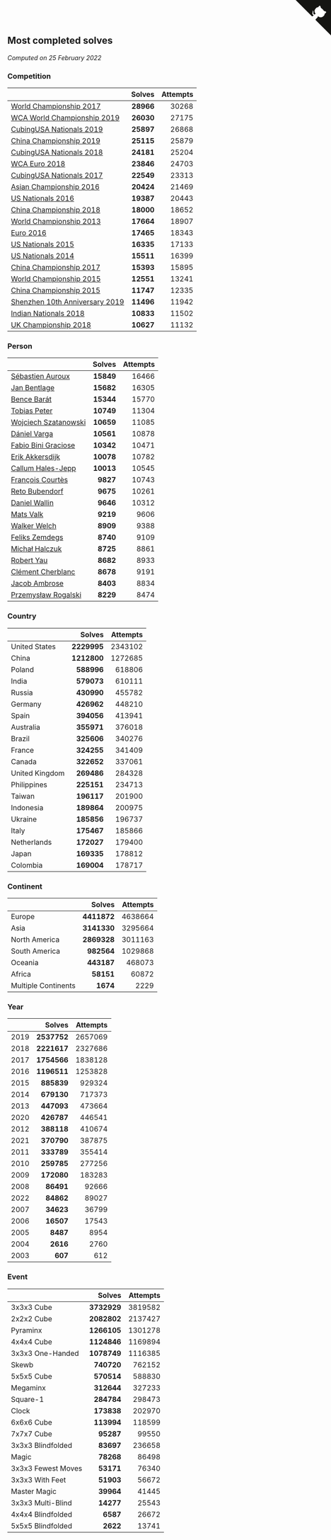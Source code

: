 ## Most completed solves

*Computed on 25 February 2022*


### Competition

|  | Solves | Attempts |
| :--- | ---: | ---: |
| [World Championship 2017](https://www.worldcubeassociation.org/competitions/WC2017) | **28966** | 30268 |
| [WCA World Championship 2019](https://www.worldcubeassociation.org/competitions/WC2019) | **26030** | 27175 |
| [CubingUSA Nationals 2019](https://www.worldcubeassociation.org/competitions/CubingUSANationals2019) | **25897** | 26868 |
| [China Championship 2019](https://www.worldcubeassociation.org/competitions/ChinaChampionship2019) | **25115** | 25879 |
| [CubingUSA Nationals 2018](https://www.worldcubeassociation.org/competitions/CubingUSANationals2018) | **24181** | 25204 |
| [WCA Euro 2018](https://www.worldcubeassociation.org/competitions/Euro2018) | **23846** | 24703 |
| [CubingUSA Nationals 2017](https://www.worldcubeassociation.org/competitions/CubingUSANationals2017) | **22549** | 23313 |
| [Asian Championship 2016](https://www.worldcubeassociation.org/competitions/AsianChampionship2016) | **20424** | 21469 |
| [US Nationals 2016](https://www.worldcubeassociation.org/competitions/USNationals2016) | **19387** | 20443 |
| [China Championship 2018](https://www.worldcubeassociation.org/competitions/ChinaChampionship2018) | **18000** | 18652 |
| [World Championship 2013](https://www.worldcubeassociation.org/competitions/WC2013) | **17664** | 18907 |
| [Euro 2016](https://www.worldcubeassociation.org/competitions/Euro2016) | **17465** | 18343 |
| [US Nationals 2015](https://www.worldcubeassociation.org/competitions/USNationals2015) | **16335** | 17133 |
| [US Nationals 2014](https://www.worldcubeassociation.org/competitions/USNationals2014) | **15511** | 16399 |
| [China Championship 2017](https://www.worldcubeassociation.org/competitions/ChinaChampionship2017) | **15393** | 15895 |
| [World Championship 2015](https://www.worldcubeassociation.org/competitions/WC2015) | **12551** | 13241 |
| [China Championship 2015](https://www.worldcubeassociation.org/competitions/ChinaChampionship2015) | **11747** | 12335 |
| [Shenzhen 10th Anniversary 2019](https://www.worldcubeassociation.org/competitions/Shenzhen10thAnniversary2019) | **11496** | 11942 |
| [Indian Nationals 2018](https://www.worldcubeassociation.org/competitions/IndianNationals2018) | **10833** | 11502 |
| [UK Championship 2018](https://www.worldcubeassociation.org/competitions/UKC2018) | **10627** | 11132 |

### Person

|  | Solves | Attempts |
| :--- | ---: | ---: |
| [Sébastien Auroux](https://www.worldcubeassociation.org/persons/2008AURO01) | **15849** | 16466 |
| [Jan Bentlage](https://www.worldcubeassociation.org/persons/2010BENT01) | **15682** | 16305 |
| [Bence Barát](https://www.worldcubeassociation.org/persons/2008BARA01) | **15344** | 15770 |
| [Tobias Peter](https://www.worldcubeassociation.org/persons/2014PETE03) | **10749** | 11304 |
| [Wojciech Szatanowski](https://www.worldcubeassociation.org/persons/2011SZAT01) | **10659** | 11085 |
| [Dániel Varga](https://www.worldcubeassociation.org/persons/2008VARG01) | **10561** | 10878 |
| [Fabio Bini Graciose](https://www.worldcubeassociation.org/persons/2010GRAC02) | **10342** | 10471 |
| [Erik Akkersdijk](https://www.worldcubeassociation.org/persons/2005AKKE01) | **10078** | 10782 |
| [Callum Hales-Jepp](https://www.worldcubeassociation.org/persons/2012HALE01) | **10013** | 10545 |
| [François Courtès](https://www.worldcubeassociation.org/persons/2008COUR01) | **9827** | 10743 |
| [Reto Bubendorf](https://www.worldcubeassociation.org/persons/2012BUBE01) | **9675** | 10261 |
| [Daniel Wallin](https://www.worldcubeassociation.org/persons/2013WALL03) | **9646** | 10312 |
| [Mats Valk](https://www.worldcubeassociation.org/persons/2007VALK01) | **9219** | 9606 |
| [Walker Welch](https://www.worldcubeassociation.org/persons/2011WELC01) | **8909** | 9388 |
| [Feliks Zemdegs](https://www.worldcubeassociation.org/persons/2009ZEMD01) | **8740** | 9109 |
| [Michał Halczuk](https://www.worldcubeassociation.org/persons/2006HALC01) | **8725** | 8861 |
| [Robert Yau](https://www.worldcubeassociation.org/persons/2009YAUR01) | **8682** | 8933 |
| [Clément Cherblanc](https://www.worldcubeassociation.org/persons/2014CHER05) | **8678** | 9191 |
| [Jacob Ambrose](https://www.worldcubeassociation.org/persons/2010AMBR01) | **8403** | 8834 |
| [Przemysław Rogalski](https://www.worldcubeassociation.org/persons/2013ROGA02) | **8229** | 8474 |

### Country

|  | Solves | Attempts |
| :--- | ---: | ---: |
| United States | **2229995** | 2343102 |
| China | **1212800** | 1272685 |
| Poland | **588996** | 618806 |
| India | **579073** | 610111 |
| Russia | **430990** | 455782 |
| Germany | **426962** | 448210 |
| Spain | **394056** | 413941 |
| Australia | **355971** | 376018 |
| Brazil | **325606** | 340276 |
| France | **324255** | 341409 |
| Canada | **322652** | 337061 |
| United Kingdom | **269486** | 284328 |
| Philippines | **225151** | 234713 |
| Taiwan | **196117** | 201900 |
| Indonesia | **189864** | 200975 |
| Ukraine | **185856** | 196737 |
| Italy | **175467** | 185866 |
| Netherlands | **172027** | 179400 |
| Japan | **169335** | 178812 |
| Colombia | **169004** | 178717 |

### Continent

|  | Solves | Attempts |
| :--- | ---: | ---: |
| Europe | **4411872** | 4638664 |
| Asia | **3141330** | 3295664 |
| North America | **2869328** | 3011163 |
| South America | **982564** | 1029868 |
| Oceania | **443187** | 468073 |
| Africa | **58151** | 60872 |
| Multiple Continents | **1674** | 2229 |

### Year

|  | Solves | Attempts |
| :--- | ---: | ---: |
| 2019 | **2537752** | 2657069 |
| 2018 | **2221617** | 2327686 |
| 2017 | **1754566** | 1838128 |
| 2016 | **1196511** | 1253828 |
| 2015 | **885839** | 929324 |
| 2014 | **679130** | 717373 |
| 2013 | **447093** | 473664 |
| 2020 | **426787** | 446541 |
| 2012 | **388118** | 410674 |
| 2021 | **370790** | 387875 |
| 2011 | **333789** | 355414 |
| 2010 | **259785** | 277256 |
| 2009 | **172080** | 183283 |
| 2008 | **86491** | 92666 |
| 2022 | **84862** | 89027 |
| 2007 | **34623** | 36799 |
| 2006 | **16507** | 17543 |
| 2005 | **8487** | 8954 |
| 2004 | **2616** | 2760 |
| 2003 | **607** | 612 |

### Event

|  | Solves | Attempts |
| :--- | ---: | ---: |
| 3x3x3 Cube | **3732929** | 3819582 |
| 2x2x2 Cube | **2082802** | 2137427 |
| Pyraminx | **1266105** | 1301278 |
| 4x4x4 Cube | **1124846** | 1169894 |
| 3x3x3 One-Handed | **1078749** | 1116385 |
| Skewb | **740720** | 762152 |
| 5x5x5 Cube | **570514** | 588830 |
| Megaminx | **312644** | 327233 |
| Square-1 | **284784** | 298473 |
| Clock | **173838** | 202970 |
| 6x6x6 Cube | **113994** | 118599 |
| 7x7x7 Cube | **95287** | 99550 |
| 3x3x3 Blindfolded | **83697** | 236658 |
| Magic | **78268** | 86498 |
| 3x3x3 Fewest Moves | **53171** | 76340 |
| 3x3x3 With Feet | **51903** | 56672 |
| Master Magic | **39964** | 41445 |
| 3x3x3 Multi-Blind | **14277** | 25543 |
| 4x4x4 Blindfolded | **6587** | 26672 |
| 5x5x5 Blindfolded | **2622** | 13741 |


<a href="https://github.com/jonatanklosko/wca_statistics" class="github-corner" aria-label="View source on Github"><svg width="80" height="80" viewBox="0 0 250 250" style="fill:#151513; color:#fff; position: absolute; top: 0; border: 0; right: 0;" aria-hidden="true"><path d="M0,0 L115,115 L130,115 L142,142 L250,250 L250,0 Z"></path><path d="M128.3,109.0 C113.8,99.7 119.0,89.6 119.0,89.6 C122.0,82.7 120.5,78.6 120.5,78.6 C119.2,72.0 123.4,76.3 123.4,76.3 C127.3,80.9 125.5,87.3 125.5,87.3 C122.9,97.6 130.6,101.9 134.4,103.2" fill="currentColor" style="transform-origin: 130px 106px;" class="octo-arm"></path><path d="M115.0,115.0 C114.9,115.1 118.7,116.5 119.8,115.4 L133.7,101.6 C136.9,99.2 139.9,98.4 142.2,98.6 C133.8,88.0 127.5,74.4 143.8,58.0 C148.5,53.4 154.0,51.2 159.7,51.0 C160.3,49.4 163.2,43.6 171.4,40.1 C171.4,40.1 176.1,42.5 178.8,56.2 C183.1,58.6 187.2,61.8 190.9,65.4 C194.5,69.0 197.7,73.2 200.1,77.6 C213.8,80.2 216.3,84.9 216.3,84.9 C212.7,93.1 206.9,96.0 205.4,96.6 C205.1,102.4 203.0,107.8 198.3,112.5 C181.9,128.9 168.3,122.5 157.7,114.1 C157.9,116.9 156.7,120.9 152.7,124.9 L141.0,136.5 C139.8,137.7 141.6,141.9 141.8,141.8 Z" fill="currentColor" class="octo-body"></path></svg></a><style>.github-corner:hover .octo-arm{animation:octocat-wave 560ms ease-in-out}@keyframes octocat-wave{0%,100%{transform:rotate(0)}20%,60%{transform:rotate(-25deg)}40%,80%{transform:rotate(10deg)}}@media (max-width:500px){.github-corner:hover .octo-arm{animation:none}.github-corner .octo-arm{animation:octocat-wave 560ms ease-in-out}}</style>
